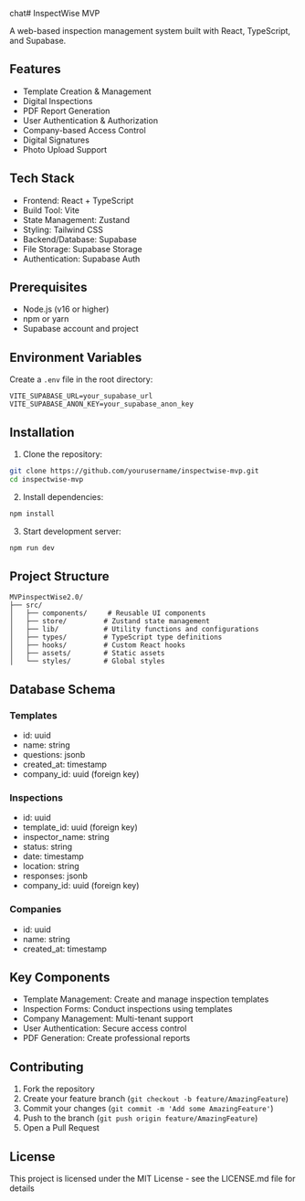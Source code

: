 chat# InspectWise MVP

A web-based inspection management system built with React, TypeScript, and Supabase.

## Features

- Template Creation & Management
- Digital Inspections
- PDF Report Generation
- User Authentication & Authorization
- Company-based Access Control
- Digital Signatures
- Photo Upload Support

## Tech Stack

- Frontend: React + TypeScript
- Build Tool: Vite
- State Management: Zustand
- Styling: Tailwind CSS
- Backend/Database: Supabase
- File Storage: Supabase Storage
- Authentication: Supabase Auth

## Prerequisites

- Node.js (v16 or higher)
- npm or yarn
- Supabase account and project

## Environment Variables

Create a `.env` file in the root directory:

```
VITE_SUPABASE_URL=your_supabase_url
VITE_SUPABASE_ANON_KEY=your_supabase_anon_key
```

## Installation

1. Clone the repository:
```bash
git clone https://github.com/yourusername/inspectwise-mvp.git
cd inspectwise-mvp
```

2. Install dependencies:
```bash
npm install
```

3. Start development server:
```bash
npm run dev
```

## Project Structure

```
MVPinspectWise2.0/
├── src/
│   ├── components/     # Reusable UI components
│   ├── store/         # Zustand state management
│   ├── lib/           # Utility functions and configurations
│   ├── types/         # TypeScript type definitions
│   ├── hooks/         # Custom React hooks
│   ├── assets/        # Static assets
│   └── styles/        # Global styles
```

## Database Schema

### Templates
- id: uuid
- name: string
- questions: jsonb
- created_at: timestamp
- company_id: uuid (foreign key)

### Inspections
- id: uuid
- template_id: uuid (foreign key)
- inspector_name: string
- status: string
- date: timestamp
- location: string
- responses: jsonb
- company_id: uuid (foreign key)

### Companies
- id: uuid
- name: string
- created_at: timestamp

## Key Components

- Template Management: Create and manage inspection templates
- Inspection Forms: Conduct inspections using templates
- Company Management: Multi-tenant support
- User Authentication: Secure access control
- PDF Generation: Create professional reports

## Contributing

1. Fork the repository
2. Create your feature branch (`git checkout -b feature/AmazingFeature`)
3. Commit your changes (`git commit -m 'Add some AmazingFeature'`)
4. Push to the branch (`git push origin feature/AmazingFeature`)
5. Open a Pull Request

## License

This project is licensed under the MIT License - see the LICENSE.md file for details
